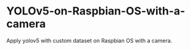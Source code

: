 # YOLOv5-on-Raspbian-OS-with-a-camera
Apply yolov5 with custom dataset on Raspbian OS with a camera.
